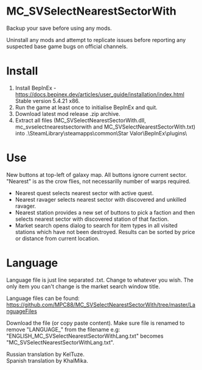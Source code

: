 # MC_SVSelectNearestSectorWith  
  
Backup your save before using any mods.  
  
Uninstall any mods and attempt to replicate issues before reporting any suspected base game bugs on official channels.  
  
Install  
=======  
1. Install BepInEx - https://docs.bepinex.dev/articles/user_guide/installation/index.html Stable version 5.4.21 x86.  
2. Run the game at least once to initialise BepInEx and quit.  
3. Download latest mod release .zip archive.  
4. Extract all files (MC_SVSelectNearestSectorWith.dll, mc_svselectnearestsectorwith and MC_SVSelectNearestSectorWith.txt) into .\SteamLibrary\steamapps\common\Star Valor\BepInEx\plugins\  
  
Use  
=====
New buttons at top-left of galaxy map.  All buttons ignore current sector.  "Nearest" is as the crow flies, not necessarilly number of warps required.  
  
- Nearest quest selects nearest sector with active quest.  
- Nearest ravager selects nearest sector with discovered and unkilled ravager.  
- Nearest station provides a new set of buttons to pick a faction and then selects nearest sector with discovered station of that faction.  
- Market search opens dialog to search for item types in all visited stations which have not been destroyed.  Results can be sorted by price or distance from current location.
  
Language  
=====  
Language file is just line separated .txt.  Change to whatever you wish.  The only item you can't change is the market search window title.  
  
Language files can be found: https://github.com/MPC88/MC_SVSelectNearestSectorWith/tree/master/LanguageFiles  
  
Download the file (or copy paste content).  Make sure file is renamed to remove "LANGUAGE_" from the filename e.g: "ENGLISH_MC_SVSelectNearestSectorWithLang.txt" becomes "MC_SVSelectNearestSectorWithLang.txt".  
  
Russian translation by KelTuze.  
Spanish translation by KhalMika.  
